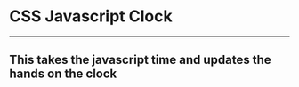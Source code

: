 # CSS Javascript Clock
-----------------------
This takes the javascript time and updates the hands on the clock
-----------------------